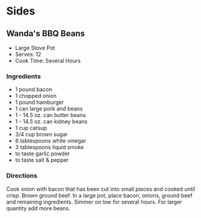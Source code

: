 # Sides

## Wanda's BBQ Beans

* Large Stove Pot
* Serves: 12
* Cook Time: Several Hours

### Ingredients

* 1 pound  bacon
* 1 chopped onion
* 1 pound  hamburger
* 1 can large pork and beans
* 1 - 14.5 oz. can butter beans
* 1 - 14.5 oz. can kidney beans
* 1 cup  catsup
* 3/4 cup brown sugar
* 6 tablespoons  white vinegar
* 3 tablespoons  liquid smoke
* to taste garlic powder
* to taste salt & pepper

### Directions

Cook onion with bacon that has been cut into small pieces and cooked until crisp.   Brown ground beef.   In a large pot, place bacon, onions, ground beef and remaining ingredients.  Simmer on low for several hours.  For larger quantity add more beans.
